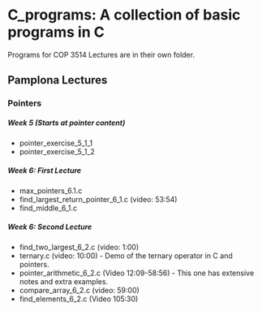 # C_programs:  A collection of basic programs in C 

Programs for COP 3514 Lectures are in their own folder.

## Pamplona Lectures

### Pointers

##### Week 5 (Starts at pointer content)
* pointer_exercise_5_1_1
* pointer_exercise_5_1_2

##### Week 6: First Lecture
* max_pointers_6.1.c
* find_largest_return_pointer_6_1.c (video: 53:54)
* find_middle_6_1.c

##### Week 6: Second Lecture
* find_two_largest_6_2.c (video: 1:00)
* ternary.c (video: 10:00) - Demo of the ternary operator in C and pointers.
* pointer_arithmetic_6_2.c (Video 12:09-58:56) - This one has extensive notes and extra examples.
* compare_array_6_2.c (video: 59:00)
* find_elements_6_2.c (Video 105:30)


